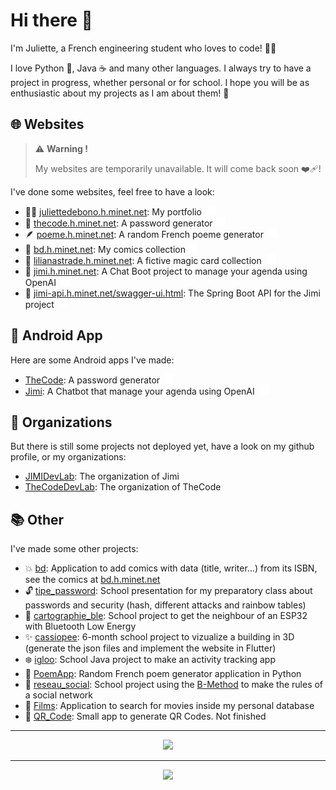 # Hi there 👋

I'm Juliette, a French engineering student who loves to code! 👩‍💻

I love Python 🐍, Java ☕️ and many other languages. I always try to have a project in progress, whether personal or for school. I hope you will be as enthusiastic about my projects as I am about them! 🤩

## 🌐 Websites

> :warning: **Warning !**
>
> My websites are temporarily unavailable. It will come back soon ❤️‍🩹!

I've done some websites, feel free to have a look:
- 🙋‍♀️ [juliettedebono.h.minet.net](http://juliettedebono.h.minet.net): My portfolio 
  <a href="https://github.com/juliette39/portfolio_website">
    <img src="images/github_white.png" alt="logo github" width="15" height="15"/>
  </a>
- 🔐 [thecode.h.minet.net](http://thecode.h.minet.net): A password generator
  <a href="https://github.com/TheCodeDevLab/thecode_website">
    <img src="images/github_white.png" alt="logo github" width="15" height="15"/>
  </a>
- 🪶 [poeme.h.minet.net](http://poeme.h.minet.net): A random French poeme generator 
  <a href="https://github.com/juliette39/poeme_website">
    <img src="images/github_white.png" alt="logo github" width="15" height="15"/>
  </a>
- 💬 [bd.h.minet.net](http://bd.h.minet.net): My comics collection
  <a href="https://github.com/juliette39/bd_website">
    <img src="images/github_white.png" alt="logo github" width="15" height="15"/>
  </a>
- 🧙 [lilianastrade.h.minet.net](http://lilianastrade.h.minet.net): A fictive magic card collection 
  <a href="https://github.com/juliette39/lilianastrade">
    <img src="images/github_white.png" alt="logo github" width="15" height="15"/>
  </a>
- 🤖 [jimi.h.minet.net](http://jimi.h.minet.net/#/home): A Chat Boot project to manage your agenda using OpenAI 
  <a href="https://github.com/JIMIDevLab/jimi_app">
    <img src="images/github_white.png" alt="logo github" width="15" height="15"/>
  </a>
- 📠 [jimi-api.h.minet.net/swagger-ui.html](http://jimi-api.h.minet.net/swagger-ui.html): The Spring Boot API for the Jimi project 
  <a href="https://github.com/JIMIDevLab/jimi_api">
    <img src="images/github_white.png" alt="logo github" width="15" height="15"/>
  </a>

## 📱 Android App

Here are some Android apps I've made:
- [TheCode](https://play.google.com/store/apps/details?id=fr.juliette.thecode): A password generator 
  <a href="[https://github.com/JIMIDevLab/jimi_api](https://github.com/TheCodeDevLab/TheCode_Android)">
    <img src="images/github_white.png" alt="logo github" width="15" height="15"/>
  </a>
- [Jimi](https://play.google.com/store/apps/details?id=fr.tsp.jimithechatbot): A Chatbot that manage your agenda using OpenAI 
  <a href="https://github.com/JIMIDevLab/jimi_app">
    <img src="images/github_white.png" alt="logo github" width="15" height="15"/>
  </a>

## 📌 Organizations

But there is still some projects not deployed yet, have a look on my github profile, or my organizations:
- [JIMIDevLab](https://github.com/JIMIDevLab): The organization of Jimi
- [TheCodeDevLab](https://github.com/TheCodeDevLab): The organization of TheCode

## 📚 Other

I've made some other projects:
- 💥 [bd](https://github.com/juliette39/bd): Application to add comics with data (title, writer…) from its ISBN, see the comics at [bd.h.minet.net](http://bd.h.minet.net)
- 🔓 [tipe_password](https://github.com/juliette39/tipe_password): School presentation for my preparatory class about passwords and security (hash, different attacks and rainbow tables)
- 🛜 [cartographie_ble](https://github.com/juliette39/cartographie_ble): School project to get the neighbour of an ESP32 with Bluetooth Low Energy
- ✨ [cassiopee](https://github.com/juliette39/cassiopee): 6-month school project to vizualize a building in 3D (generate the json files and implement the website in Flutter)
- ❄️ [igloo](https://github.com/juliette39/igloo): School Java project to make an activity tracking app
- 📝 [PoemApp](https://github.com/juliette39/PoemApp): Random French poem generator application in Python
- 📣 [reseau_social](https://github.com/juliette39/reseau_social): School project using the [B-Method](https://en.wikipedia.org/wiki/B-Method) to make the rules of a social network
- 🎥 [Films](https://github.com/juliette39/Films): Application to search for movies inside my personal database
- 📸 [QR_Code](https://github.com/juliette39/QR_Code): Small app to generate QR Codes. Not finished

---
<div align="center">
<picture>
  <source
    srcset="https://github-readme-stats.vercel.app/api?username=juliette39&show_icons=true&number_format=long&count_private=true&hide_rank=true&hide=contribs&theme=dark"
    media="(prefers-color-scheme: dark)"
  />
  <source
    srcset="https://github-readme-stats.vercel.app/api?username=juliette39&show_icons=true&number_format=long&count_private=true&hide_rank=true&hide=contribs"
    media="(prefers-color-scheme: light), (prefers-color-scheme: no-preference)"
  />
  <img src="https://github-readme-stats.vercel.app/api?username=juliette39&show_icons=true&number_format=long&count_private=true&hide_rank=true&hide=contribs" />
</picture>
</div>

---

<div align="center">
<picture>
  <source
    srcset="https://github-readme-stats.vercel.app/api/top-langs?username=juliette39&langs_count=10&layout=compact&theme=dark"
    media="(prefers-color-scheme: dark)"
  />
  <source
    srcset="https://github-readme-stats.vercel.app/api/top-langs?username=juliette39&langs_count=10&layout=compact"
    media="(prefers-color-scheme: light), (prefers-color-scheme: no-preference)"
  />
  <img src="https://github-readme-stats.vercel.app/api/top-langs?username=juliette39&langs_count=10&layout=compact" />
</picture>
</div>


<!--
**juliette39/juliette39** is a ✨ _special_ ✨ repository because its `README.md` (this file) appears on your GitHub profile.

Here are some ideas to get you started:

- 🔭 I’m currently working on ...
- 🌱 I’m currently learning ...
- 👯 I’m looking to collaborate on ...
- 🤔 I’m looking for help with ...
- 💬 Ask me about ...
- 📫 How to reach me: ...
- 😄 Pronouns: ...
- ⚡ Fun fact: ...
-->
